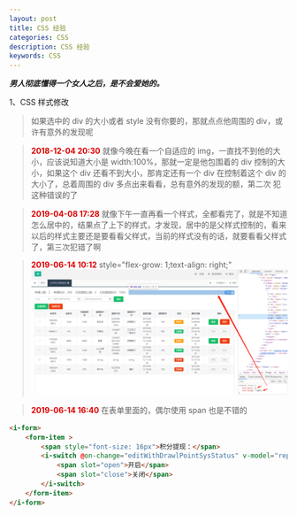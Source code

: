 ```yaml
---
layout: post
title: CSS 经验
categories: CSS
description: CSS 经验
keywords: CSS
---
```


***男人彻底懂得一个女人之后，是不会爱她的。***

1、CSS 样式修改  
> 如果选中的 div 的大小或者 style 没有你要的，那就点点他周围的 div，或许有意外的发现呢  

> **<font color="#dd0000">2018-12-04 20:30</font>**  就像今晚在看一个自适应的 img，一直找不到他的大小，应该说知道大小是 width:100%，那就一定是他包围着的 div 控制的大小，如果这个 div 还看不到大小，那肯定还有一个 div 在控制着这个 div 的大小了，总着周围的 div 多点出来看看，总有意外的发现的额，第二次
犯这种错误的了  

> **<font color="#dd0000">2019-04-08 17:28</font>**  就像下午一直再看一个样式，全都看完了，就是不知道怎么居中的，结果点了上下的样式，才发现，居中的是父样式控制的，看来以后的样式主要还是要看看父样式，当前的样式没有的话，就要看看父样式了，第三次犯错了啊

> **<font color="#dd0000">2019-06-14 10:12</font>**  style="flex-grow: 1;text-align: right;"
![avatar](/images/css/20190614101501.png)  

> **<font color="#dd0000">2019-06-14 16:40</font>**  在表单里面的，偶尔使用 span 也是不错的
```html
<i-form>
    <form-item >
        <span style="font-size: 16px">积分提现：</span>
        <i-switch @on-change="editWithDrawlPointSysStatus" v-model="reportData.withDrawlPointSysStatus" size="large">
            <span slot="open">开启</span>
            <span slot="close">关闭</span>
        </i-switch>
    </form-item>
</i-form>
```
